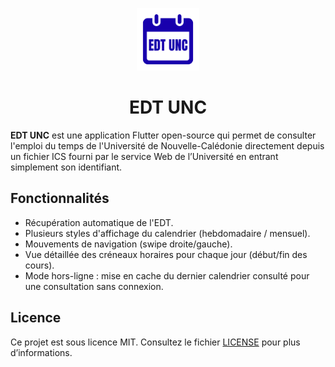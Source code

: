 <p align="center">
  <img src="assets/images/app_icon.png" alt="EDT UNC" width="100" height="100" />
</p>

<h1 align="center">EDT UNC</h1>

**EDT UNC** est une application Flutter open-source qui permet de consulter l'emploi du temps de l'Université de Nouvelle-Calédonie directement depuis un fichier ICS fourni par le service Web de l’Université en entrant simplement son identifiant.

## Fonctionnalités

* Récupération automatique de l'EDT.
* Plusieurs styles d'affichage du calendrier (hebdomadaire / mensuel).
* Mouvements de navigation (swipe droite/gauche).
* Vue détaillée des créneaux horaires pour chaque jour (début/fin des cours).
* Mode hors-ligne : mise en cache du dernier calendrier consulté pour une consultation sans connexion.

## Licence

Ce projet est sous licence MIT. Consultez le fichier [LICENSE](LICENSE.md) pour plus d’informations.